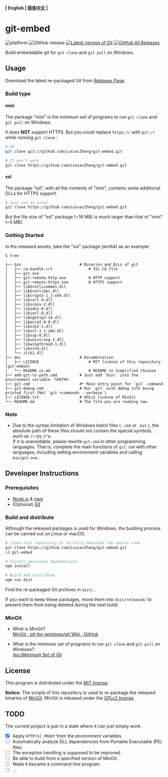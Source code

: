 **| English | [简体中文](doc/README.cn.md) |**

# git-embed

![platform](https://img.shields.io/badge/platform-Windows-brightgreen?logo=windows)
![GitHub release](https://img.shields.io/github/v/release/LussacZheng/git-embed?include_prereleases&label=build)
[![Latest version of Git](https://img.shields.io/github/v/release/git-for-windows/git?label=git&color=f14e32&logo=git)](https://github.com/git-for-windows/git)
[![GitHub All Releases](https://img.shields.io/github/downloads/LussacZheng/git-embed/total?color=green&logo=github)](https://github.com/LussacZheng/git-embed/releases)

Build embeddable git for `git clone` and `git pull` on Windows.

## Usage

Download the latest re-packaged Git from [Releases Page](https://github.com/LussacZheng/git-embed/releases).

### Build type

#### mini

The package “mini” is the minimum set of programs to run `git clone` and `git pull` on Windows.

It does **NOT** support HTTPS. But you could replace `https://` with `git://` while running `git clone` :

```bash
# OK
git clone git://github.com/LussacZheng/git-embed.git

# It won't work
git clone https://github.com/LussacZheng/git-embed.git
```

#### ssl

The package “ssl”, with all the contents of "mini", contains some additional DLLs for HTTPS support.

```bash
# Just use as usual
git clone https://github.com/LussacZheng/git-embed.git
```

But the file size of "ssl" package (\~16 MB) is much larger than that of "mini" (\~5 MB).

### Getting Started

In the released assets, take the "ssl" package (win64) as an example:

```shell
$ tree
.
├── bin                          # Binaries and DLLs of git
│   ├── ca-bundle.crt                # SSL CA file
│   ├── git.exe
│   ├── git-remote-http.exe          # HTTP support
│   ├── git-remote-https.exe         # HTTPS support
│   ├── libbrotlicommon.dll
│   ├── libbrotlidec.dll
│   ├── libcrypto-1_1-x64.dll
│   ├── libcurl-4.dll
│   ├── libiconv-2.dll
│   ├── libidn2-0.dll
│   ├── libintl-8.dll
│   ├── libnghttp2-14.dll
│   ├── libpcre2-8-0.dll
│   ├── libssh2-1.dll
│   ├── libssl-1_1-x64.dll
│   ├── libssp-0.dll
│   ├── libunistring-2.dll
│   ├── libwinpthread-1.dll
│   ├── libzstd.dll
│   └── zlib1.dll
├── doc                          # Documentation
│   ├── LICENSE                      # MIT license of this repository (git-embed)
│   └── README.cn.md                 # README in Simplified Chinese
├── add-git-to-path.cmd          # Just add `bin\` into the environment variable `%PATH%`
├── git.cmd                      #* Main entry point for `git` command
├── git-debug.cmd                # Run `git` with debug info being printed first (Not `git <command> --verbose`)
├── LICENSE.txt                  # GPLv2 license of MinGit
└── README.md                    # The file you are reading now
```

### Note

- Due to the syntax limitation of Windows batch files ( `.cmd` or `.bat` ), the absolute path of these files should not contain the special symbols, such as `()!@$;%^&`.  
  If it is unavoidable, please rewrite `git.cmd` in other programming languages. That is, complete the main functions of `git.cmd` with other languages, including setting environment variables and calling `bin/git.exe` .

## Developer Instructions

### Prerequisites

- [Node.js](https://nodejs.org/en/) & [npm](https://www.npmjs.com/)
- (Optional) [Git](https://git-scm.com/)

### Build and distribute

Although the released packages is used for Windows, the building process can be carried out on Linux or macOS.

```bash
# Clone this repository or directly download the source code
git clone https://github.com/LussacZheng/git-embed.git
cd git-embed

# Install necessary dependencies
npm install

# Build and distribute
npm run dist
```

Find the re-packaged Git archives in `dist/` .

If you want to keep these packages, move them into `dist/released/` to prevent them from being deleted during the next build.

### MinGit

- What is MinGit?  
  [MinGit · git-for-windows/git Wiki · GitHub](https://github.com/git-for-windows/git/wiki/MinGit)

- What is the minimum set of programs to run `git clone` and `git pull` on Windows?  
  [doc/Minimum Set of Git](doc/Minimum-Set-of-Git.md)

## License

This program is distributed under the [MIT license](https://github.com/LussacZheng/git-embed/blob/master/LICENSE).

**Notice:** The scripts of this repository is used to re-package the released binaries of [MinGit](https://github.com/git-for-windows/git). MinGit is released under the [GPLv2 license](https://github.com/git-for-windows/git/blob/master/COPYING).

## TODO

The current project is just in a state where it can just simply work.

- [x] Apply `HTTP(S)_PROXY` from the environment variables.
- [ ] Automatically analyze DLL dependencies from Portable Executable (PE) files.
- [ ] The exception handling is supposed to be improved.
- [ ] Be able to build from a specified version of MinGit.
- [ ] Make it became a command-line program.
- [ ] ...

